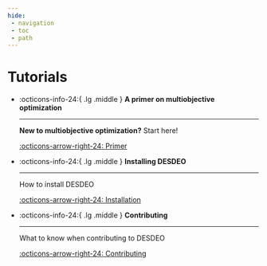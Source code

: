 ```yaml
---
hide:
 - navigation
 - toc
 - path
---
```

# Tutorials

<div class="grid cards" markdown>

-   :octicons-info-24:{ .lg .middle } __A primer on multiobjective optimization__

    ---

    __New to multiobjective optimization?__ Start here!

    [:octicons-arrow-right-24: Primer](./moo_primer.md)

-   :octicons-info-24:{ .lg .middle } __Installing DESDEO__

    ---

    How to install DESDEO

    [:octicons-arrow-right-24: Installation](./installing.md)

-   :octicons-info-24:{ .lg .middle } __Contributing__

    ---

    What to know when contributing to DESDEO

    [:octicons-arrow-right-24: Contributing](./contributing.md)

</div>